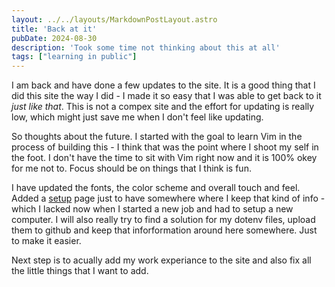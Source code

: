 ```yaml
---
layout: ../../layouts/MarkdownPostLayout.astro
title: 'Back at it'
pubDate: 2024-08-30
description: 'Took some time not thinking about this at all'
tags: ["learning in public"]
---
```


I am back and have done a few updates to the site. It is a good thing that I did this site the way I did - I made it so easy that I was able to get back to it *just like that*. This is not a compex site and the effort for updating is really low, which might just save me when I don't feel like updating. 

So thoughts about the future. I started with the goal to learn Vim in the process of building this - I think that was the point where I shoot my self in the foot. I don't have the time to sit with Vim right now and it is 100% okey for me not to. Focus should be on things that I think is fun. 

I have updated the fonts, the color scheme and overall touch and feel. Added a [setup](https://izabella.dev/setup/) page just to have somewhere where I keep that kind of info - which I lacked now when I started a new job and had to setup a new computer. I will also really try to find a solution for my dotenv files, upload them to github and keep that inforformation around here somewhere. Just to make it easier. 

Next step is to acually add my work experiance to the site and also fix all the little things that I want to add. 
